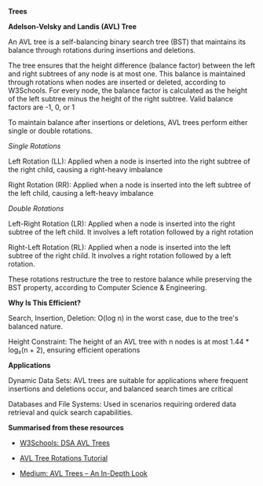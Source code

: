 
__Trees__

__Adelson-Velsky and Landis (AVL) Tree__

An AVL tree is a self-balancing binary search tree (BST) that maintains its balance through rotations during insertions and deletions. 

The tree ensures that the height difference (balance factor) between the left and right subtrees of any node is at most one. This balance is maintained through rotations when nodes are inserted or deleted, according to ​W3Schools. For every node, the balance factor is calculated as the height of the left subtree minus the height of the right subtree. Valid balance factors are -1, 0, or 1

To maintain balance after insertions or deletions, AVL trees perform either single or double rotations.

_Single Rotations_

Left Rotation (LL): Applied when a node is inserted into the right subtree of the right child, causing a right-heavy imbalance

Right Rotation (RR): Applied when a node is inserted into the left subtree of the left child, causing a left-heavy imbalance

_Double Rotations_

Left-Right Rotation (LR): Applied when a node is inserted into the right subtree of the left child. It involves a left rotation followed by a right rotation

Right-Left Rotation (RL): Applied when a node is inserted into the left subtree of the right child. It involves a right rotation followed by a left rotation.

These rotations restructure the tree to restore balance while preserving the BST property, according to ​Computer Science & Engineering.

__Why Is This Efficient?__

Search, Insertion, Deletion: O(log n) in the worst case, due to the tree's balanced nature.

Height Constraint: The height of an AVL tree with n nodes is at most 1.44 * log₂(n + 2), ensuring efficient operations

__Applications__

Dynamic Data Sets: AVL trees are suitable for applications where frequent insertions and deletions occur, and balanced search times are critical​ 

Databases and File Systems: Used in scenarios requiring ordered data retrieval and quick search capabilities.

__Summarised from these resources__

- [W3Schools: DSA AVL Trees](https://www.w3schools.com/dsa/dsa_data_avltrees.php)

- [AVL Tree Rotations Tutorial](https://www.cise.ufl.edu/~nemo/cop3530/AVL-Tree-Rotations.pdf)

- [Medium: AVL Trees – An In-Depth Look](https://www.cise.ufl.edu/~nemo/cop3530/AVL-Tree-Rotations.pdf)
